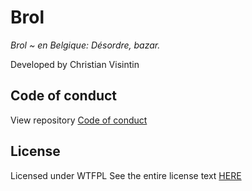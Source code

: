 # Brol

*Brol ~ en Belgique: Désordre, bazar.*

Developed by Christian Visintin

## Code of conduct

View repository [Code of conduct](CODE_OF_CONDUCT.md)

## License

Licensed under WTFPL
See the entire license text [HERE](LICENSE.txt)
